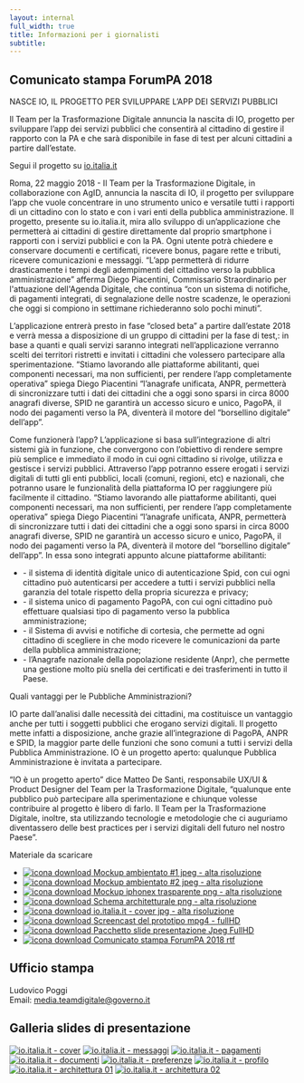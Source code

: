 ```yaml
---
layout: internal
full_width: true
title: Informazioni per i giornalisti
subtitle:
---
```


<section class="container mw-60">
    <div class="row">
        <div class="col-md-7 internal-page__bodytable">
            <h2>Comunicato stampa ForumPA 2018</h2>
            <p class="mt-2 mt-md-5 mb-2 mb-md-4 h6">NASCE IO, IL PROGETTO PER SVILUPPARE L’APP DEI SERVIZI PUBBLICI</p>
<p class="font-italic mb-md-4">Il Team per la Trasformazione Digitale annuncia la nascita di IO, progetto per sviluppare l’app dei servizi pubblici che consentirà al cittadino di gestire il rapporto con la PA e che sarà disponibile in fase di test per alcuni cittadini a partire dall’estate.</p>
<p class="font-weight-bold mb-md-4">
Segui il progetto su <a  href="https://io.italia.it">io.italia.it</a></p>
<p>
Roma, 22 maggio 2018 - Il Team per la Trasformazione Digitale, in collaborazione con AgID, annuncia la nascita di IO,  il progetto per sviluppare l’app che vuole concentrare in uno strumento unico e versatile tutti i rapporti di un cittadino con lo stato e con i vari enti della pubblica amministrazione. Il progetto, presente su io.italia.it, mira allo sviluppo di un’applicazione che permetterà ai cittadini di gestire direttamente dal proprio smartphone i rapporti con i servizi pubblici e con la PA. Ogni utente potrà chiedere e conservare documenti e certificati, ricevere bonus, pagare rette e tributi, ricevere comunicazioni e messaggi. “L’app permetterà di ridurre drasticamente i tempi degli adempimenti del cittadino verso la pubblica amministrazione” afferma Diego Piacentini, Commissario Straordinario per l'attuazione dell'Agenda Digitale, che continua “con un sistema di notifiche, di pagamenti integrati, di segnalazione delle nostre scadenze, le operazioni che oggi si compiono in settimane richiederanno solo pochi minuti”.</p>
<p>
L’applicazione entrerà presto in fase “closed beta” a partire dall’estate 2018 e verrà messa a disposizione di un gruppo di cittadini per la fase di test,: in base a quanti e quali servizi saranno integrati nell’applicazione verranno scelti dei territori ristretti e invitati i cittadini che volessero partecipare alla sperimentazione.  “Stiamo lavorando alle piattaforme abilitanti, quei componenti necessari, ma non sufficienti, per rendere l’app completamente operativa” spiega Diego Piacentini “l’anagrafe unificata, ANPR, permetterà di sincronizzare tutti i dati dei cittadini che a oggi sono sparsi in circa 8000 anagrafi diverse, SPID ne garantirà un accesso sicuro e unico, PagoPA, il nodo dei pagamenti verso la PA, diventerà il motore del “borsellino digitale” dell’app”.</p>

<p><span class="d-block font-weight-bold" >Come funzionerà l’app?</span>
L’applicazione si basa sull’integrazione di altri sistemi già in funzione, che convergono con l’obiettivo di rendere sempre più semplice e immediato il modo in cui ogni cittadino si rivolge, utilizza e gestisce i servizi pubblici. 
Attraverso l’app potranno essere erogati i servizi digitali di tutti gli enti pubblici, locali (comuni, regioni, etc) e nazionali, che potranno usare le funzionalità della piattaforma IO per raggiungere più facilmente il cittadino.
“Stiamo lavorando alle piattaforme abilitanti, quei componenti necessari, ma non sufficienti, per rendere l’app completamente operativa” spiega Diego Piacentini “l’anagrafe unificata, ANPR, permetterà di sincronizzare tutti i dati dei cittadini che a oggi sono sparsi in circa 8000 anagrafi diverse, SPID ne garantirà un accesso sicuro e unico, PagoPA, il nodo dei pagamenti verso la PA, diventerà il motore del “borsellino digitale” dell’app”.
In essa sono integrati appunto alcune piattaforme abilitanti:
<ul class="list-unstyled">
<li>- il sistema di identità digitale unico di autenticazione Spid, con cui ogni cittadino può autenticarsi per accedere a tutti i servizi pubblici nella garanzia del totale rispetto della propria sicurezza e privacy;</li>
<li>- il sistema unico di pagamento PagoPA, con cui ogni cittadino può effettuare qualsiasi tipo di pagamento verso la pubblica amministrazione;</li>
<li>- il Sistema di avvisi e notifiche di cortesia, che permette ad ogni cittadino di scegliere in che modo ricevere le comunicazioni da parte della pubblica amministrazione;</li>
<li>- l’Anagrafe nazionale della popolazione residente (Anpr), che permette una gestione molto più snella dei certificati e dei trasferimenti in tutto il Paese.</li>
</ul>
</p>
<p class="font-weight-bold mt-2 mt-md-4">Quali vantaggi per le Pubbliche Amministrazioni?</p>
<p>
IO parte dall’analisi dalle necessità dei cittadini, ma costituisce un vantaggio anche per tutti i soggetti pubblici che erogano servizi digitali. Il progetto mette infatti a disposizione, anche grazie all’integrazione di PagoPA, ANPR e SPID, la maggior parte delle funzioni che sono comuni a tutti i servizi della Pubblica Amministrazione. 
IO è un progetto aperto: qualunque Pubblica Amministrazione è invitata a partecipare.</p>
<p>
“IO è un progetto aperto” dice Matteo De Santi, responsabile UX/UI & Product Designer del Team per la Trasformazione Digitale, “qualunque ente pubblico può partecipare alla sperimentazione e chiunque volesse contribuire al progetto è libero di farlo. Il Team per la Trasformazione Digitale, inoltre, sta utilizzando tecnologie e metodologie  che ci auguriamo diventassero delle best practices per i servizi digitali dell futuro nel nostro Paese”.
</p>
        </div>
        <div class="col-md-5" >
	        <aside class="mt-0 mt-md-5 pt-3 pt-md-5 pb-3 pb-md-5">
            <p class="font-weight-bold">Materiale da scaricare</p>
            <ul class="list-unstyled mt-2 mt-md-5">
                <li class="mb-2 mb-md-4 pt-2 pb-2">
                    <a class="d-flex" href="{{'/assets/download/mockup-io-high-bg-1.jpg' | relative_url}}">
                        <img class="mr-3 mr-5" src="{{'/assets/img/icon-download.svg' | relative_url}}" alt="icona download">
                        <span class="font-weight-bold">Mockup ambientato #1 jpeg - alta risoluzione</span>
                    </a>
                </li>
                <li class="mb-2 mb-md-4 pt-2 pb-2">
                    <a class="d-flex" href="{{'/assets/download/mockup-io-high-bg-1.jpg' | relative_url}}">
                        <img class="mr-3 mr-5" src="{{'/assets/img/icon-download.svg' | relative_url}}" alt="icona download">
                        <span class="font-weight-bold">Mockup ambientato #2 jpeg - alta risoluzione</span>
                    </a>
                </li>
                <li class="mb-2 mb-md-4 pt-2 pb-2">
                    <a class="d-flex" href="{{'/assets/download/mockup-io-iphonex-transparent.png' | relative_url}}">
                        <img class="mr-3 mr-5" src="{{'/assets/img/icon-download.svg' | relative_url}}" alt="icona download">
                        <span class="font-weight-bold">Mockup iphonex trasparente png - alta risoluzione</span>
                    </a>
                </li>
                <li class="mb-2 mb-md-4 pt-2 pb-2">
                    <a class="d-flex" href="{{'/assets/download/schema-architetturale@3x.png' | relative_url}}" >
                        <img class="mr-3 mr-5" src="{{'/assets/img/icon-download.svg' | relative_url}}" alt="icona download">
                        <span  class="font-weight-bold">Schema architetturale png - alta risoluzione</span>
                    </a>
                </li>
                <li class="mb-2 mb-md-4 pt-2 pb-2">
                    <a class="d-flex" href="{{'/assets/download/io.italia.it-cover-high.jpg' | relative_url}}">
                        <img class="mr-3 mr-5" src="{{'/assets/img/icon-download.svg' | relative_url}}" alt="icona download">
                        <span  class="font-weight-bold">io.italia.it - cover jpg - alta risoluzione</span>
                    </a>
                </li>
                <li class="mb-2 mb-md-4 pt-2 pb-2">
                    <a class="d-flex" href="#" >
                        <img class="mr-3 mr-5" src="{{'/assets/img/icon-download.svg' | relative_url}}" alt="icona download">
                        <span  class="font-weight-bold">Screencast del prototipo mpg4 - fullHD</span>
                    </a>
                </li>
                <li class="mb-2 mb-md-4 pt-2 pb-2">
                    <a class="d-flex" href="{{'/assets/download/io-slides.zip' | relative_url}}">
                        <img class="mr-3 mr-5" src="{{'/assets/img/icon-download.svg' | relative_url}}" alt="icona download">
                        <span  class="font-weight-bold">Pacchetto slide presentazione Jpeg FullHD</span>
                    </a>
                </li>
                <li class="mb-2 mb-md-4 pt-2 pb-2">
                    <a class="d-flex" href="#">
                        <img class="mr-3 mr-5" src="{{'/assets/img/icon-download.svg' | relative_url}}" alt="icona download">
                        <span  class="font-weight-bold">Comunicato stampa ForumPA 2018 rtf</span>
                    </a>
                </li>
            </ul>
            </aside>
        </div>
    </div><!--/row-->
</section>

<section class="giornalisti__slides pt-3 pt-md-4 pb-3 pb-md-4">
    <div class="container mw-60">
        <h2>Ufficio stampa</h2>
        <p>Ludovico Poggi<br/>Email: <a href="mailto:media.teamdigitale@governo.it">media.teamdigitale@governo.it</a></p>
    </div>
</section>

<section class="giornalisti__slides pt-3 pt-md-4 pb-3 pb-md-4">
    <div class="container mw-60">
        <h2>Galleria slides di presentazione</h2>
    </div>
    <div class="container giornalisti__slides-container mt-2 mt-md-5">
        <div class="d-flex flex-row flex-wrap giornalisti__slides-content">
            <a class="giornalisti__slides-item" href="{{'/assets/img/slides/io.italia.it-cover@2x.jpg' | relative_url}}"><img src="{{'/assets/img/slides/small/io.italia.it-cover.jpg' | relative_url}}" alt="io.italia.it - cover"></a>
            <a class="giornalisti__slides-item" href="{{'/assets/img/slides/slide-02-messaggi@2x.jpg' | relative_url}}"><img src="{{'/assets/img/slides/small/slide-02-messaggi.jpg' | relative_url}}" alt="io.italia.it - messaggi"></a>
            <a class="giornalisti__slides-item" href="{{'/assets/img/slides/slide-03-pagamenti@2x.jpg' | relative_url}}"><img src="{{'/assets/img/slides/small/slide-03-pagamenti.jpg' | relative_url}}" alt="io.italia.it - pagamenti"></a>
            <a class="giornalisti__slides-item" href="{{'/assets/img/slides/slide-04-documenti@2x.jpg' | relative_url}}"><img src="{{'/assets/img/slides/small/slide-04-documenti.jpg' | relative_url}}" alt="io.italia.it - documenti"></a>
            <a class="giornalisti__slides-item" href="{{'/assets/img/slides/slide-05-preferenze@2x.jpg' | relative_url}}"><img src="{{'/assets/img/slides/small/slide-05-preferenze.jpg' | relative_url}}" alt="io.italia.it - preferenze"></a>
            <a class="giornalisti__slides-item" href="{{'/assets/img/slides/slide-06-profilo@2x.jpg' | relative_url}}"><img src="{{'/assets/img/slides/small/slide-06-profilo.jpg' | relative_url}}" alt="io.italia.it - profilo"></a>
            <a class="giornalisti__slides-item" href="{{'/assets/img/slides/slide-07-architettura-01@2x.jpg' | relative_url}}"><img src="{{'/assets/img/slides/small/slide-07-architettura-01.jpg' | relative_url}}" alt="io.italia.it - architettura 01"></a>
            <a class="giornalisti__slides-item" href="{{'/assets/img/slides/slide-07-architettura-02@2x.jpg' | relative_url}}"><img src="{{'/assets/img/slides/small/slide-07-architettura-02.jpg' | relative_url}}" alt="io.italia.it - architettura 02"></a>
        </div>
    </div>
</section>

